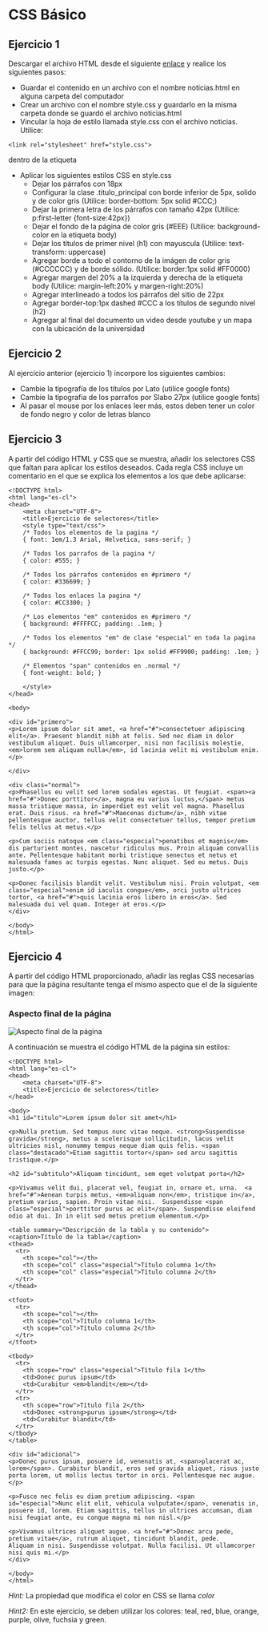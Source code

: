 # CSS Básico

## Ejercicio 1
Descargar el archivo HTML desde el siguiente [enlace](https://raw.githubusercontent.com/mcantillana/curso_frontend_html_css/gh-pages/ejercicio_noticia.html) y realice los siguientes pasos:
* Guardar el contenido en un archivo con el nombre noticias.html en alguna carpeta del computador
* Crear un archivo con el nombre style.css y guardarlo en la misma carpeta donde se guardó el archivo noticias.html
* Vincular la hoja de estilo llamada style.css con el archivo noticias. Utilice: 

~~~
<link rel="stylesheet" href="style.css">
~~~

dentro de la etiqueta <head>

* Aplicar los siguientes estilos CSS en style.css
    * Dejar los párrafos con 18px
    * Configurar la clase .titulo_principal  con borde inferior de 5px, solido y de color gris (Utilice: border-bottom: 5px solid #CCC;)
    * Dejar la primera letra de los párrafos con tamaño 42px (Utilice: p:first-letter {font-size:42px})
    * Dejar el fondo de la página de color gris (#EEE) (Utilice: background-color en la etiqueta body)
    * Dejar los títulos de primer nivel (h1) con mayuscula (Utilice: text-transform: uppercase)
    * Agregar borde a todo el contorno de la imágen de color gris (#CCCCCC) y de borde sólido. (Utilice: border:1px solid #FF0000)
    * Agregar margen del 20% a la izquierda y derecha de la etiqueta body (Utilice: margin-left:20% y margen-right:20%)
    * Agregar interlineado a todos los párrafos del sitio de 22px
    * Agregar border-top:1px dashed #CCC a los títulos de segundo nivel  (h2)
    * Agregar al final del documento un video desde youtube y un mapa con la ubicación de la universidad

## Ejercicio 2

Al ejercicio anterior (ejercicio 1) incorpore los siguientes cambios:
* Cambie la tipografía de los títulos por Lato (utilice google fonts)
* Cambie la tipografia de los parrafos por Slabo 27px (utilice google fonts)
* Al pasar el mouse por los enlaces leer más, estos deben tener un color de fondo negro y color de letras blanco

## Ejercicio 3
A partir del código HTML y CSS que se muestra, añadir los selectores CSS que faltan para aplicar los estilos deseados. Cada regla CSS incluye un comentario en el que se explica los elementos a los que debe aplicarse:

~~~
<!DOCTYPE html>
<html lang="es-cl">
<head>
    <meta charset="UTF-8">
    <title>Ejercicio de selectores</title>
    <style type="text/css">
    /* Todos los elementos de la pagina */
    { font: 1em/1.3 Arial, Helvetica, sans-serif; }
     
    /* Todos los parrafos de la pagina */
    { color: #555; }
     
    /* Todos los párrafos contenidos en #primero */
    { color: #336699; }
     
    /* Todos los enlaces la pagina */
    { color: #CC3300; }
     
    /* Los elementos "em" contenidos en #primero */
    { background: #FFFFCC; padding: .1em; }
     
    /* Todos los elementos "em" de clase "especial" en toda la pagina */
    { background: #FFCC99; border: 1px solid #FF9900; padding: .1em; }
     
    /* Elementos "span" contenidos en .normal */
    { font-weight: bold; }
     
    </style>
</head>
 
<body>
 
<div id="primero">
<p>Lorem ipsum dolor sit amet, <a href="#">consectetuer adipiscing elit</a>. Praesent blandit nibh at felis. Sed nec diam in dolor vestibulum aliquet. Duis ullamcorper, nisi non facilisis molestie, <em>lorem sem aliquam nulla</em>, id lacinia velit mi vestibulum enim.</p>
 
</div>
 
<div class="normal">
<p>Phasellus eu velit sed lorem sodales egestas. Ut feugiat. <span><a href="#">Donec porttitor</a>, magna eu varius luctus,</span> metus massa tristique massa, in imperdiet est velit vel magna. Phasellus erat. Duis risus. <a href="#">Maecenas dictum</a>, nibh vitae pellentesque auctor, tellus velit consectetuer tellus, tempor pretium felis tellus at metus.</p>
 
<p>Cum sociis natoque <em class="especial">penatibus et magnis</em> dis parturient montes, nascetur ridiculus mus. Proin aliquam convallis ante. Pellentesque habitant morbi tristique senectus et netus et malesuada fames ac turpis egestas. Nunc aliquet. Sed eu metus. Duis justo.</p>
 
<p>Donec facilisis blandit velit. Vestibulum nisi. Proin volutpat, <em class="especial">enim id iaculis congue</em>, orci justo ultrices tortor, <a href="#">quis lacinia eros libero in eros</a>. Sed malesuada dui vel quam. Integer at eros.</p>
</div>
 
</body>
</html>
~~~

## Ejercicio 4
A partir del código HTML proporcionado, añadir las reglas CSS necesarias para que la página resultante tenga el mismo aspecto que el de la siguiente imagen:

### Aspecto final de la página
![Aspecto final de la página](images/e0201.png)

A continuación se muestra el código HTML de la página sin estilos:

~~~
<!DOCTYPE html>
<html lang="es-cl">
<head>
    <meta charset="UTF-8">
    <title>Ejercicio de selectores</title>
</head>
 
<body>
<h1 id="titulo">Lorem ipsum dolor sit amet</h1>
 
<p>Nulla pretium. Sed tempus nunc vitae neque. <strong>Suspendisse gravida</strong>, metus a scelerisque sollicitudin, lacus velit 
ultricies nisl, nonummy tempus neque diam quis felis. <span class="destacado">Etiam sagittis tortor</span> sed arcu sagittis tristique.</p>
 
<h2 id="subtitulo">Aliquam tincidunt, sem eget volutpat porta</h2>
 
<p>Vivamus velit dui, placerat vel, feugiat in, ornare et, urna.  <a href="#">Aenean turpis metus, <em>aliquam non</em>, tristique in</a>, pretium varius, sapien. Proin vitae nisi.  Suspendisse <span class="especial">porttitor purus ac elit</span>. Suspendisse eleifend odio at dui. In in elit sed metus pretium elementum.</p>
 
<table summary="Descripción de la tabla y su contenido">
<caption>Título de la tabla</caption>
<thead>
  <tr>
    <th scope="col"></th>
    <th scope="col" class="especial">Título columna 1</th>
    <th scope="col" class="especial">Título columna 2</th>
  </tr>
</thead>
 
<tfoot>
  <tr>
    <th scope="col"></th>
    <th scope="col">Título columna 1</th>
    <th scope="col">Título columna 2</th>
  </tr>
</tfoot>
 
<tbody>
  <tr>
    <th scope="row" class="especial">Título fila 1</th>
    <td>Donec purus ipsum</td>
    <td>Curabitur <em>blandit</em></td>
  </tr>
  <tr>
    <th scope="row">Título fila 2</th>
    <td>Donec <strong>purus ipsum</strong></td>
    <td>Curabitur blandit</td>
  </tr>
</tbody>
</table>
 
<div id="adicional">
<p>Donec purus ipsum, posuere id, venenatis at, <span>placerat ac, lorem</span>. Curabitur blandit, eros sed gravida aliquet, risus justo 
porta lorem, ut mollis lectus tortor in orci. Pellentesque nec augue.</p>
 
<p>Fusce nec felis eu diam pretium adipiscing. <span id="especial">Nunc elit elit, vehicula vulputate</span>, venenatis in, 
posuere id, lorem. Etiam sagittis, tellus in ultrices accumsan, diam nisi feugiat ante, eu congue magna mi non nisl.</p>
 
<p>Vivamus ultrices aliquet augue. <a href="#">Donec arcu pede, pretium vitae</a>, rutrum aliquet, tincidunt blandit, pede. 
Aliquam in nisi. Suspendisse volutpat. Nulla facilisi. Ut ullamcorper nisi quis mi.</p>
</div>
 
</body>
</html>
~~~
*Hint:* La propiedad que modifica el color en CSS se llama _color_

*Hint2:* En este ejercicio, se deben utilizar los colores: teal, red, blue, orange, purple, olive, fuchsia y green.
